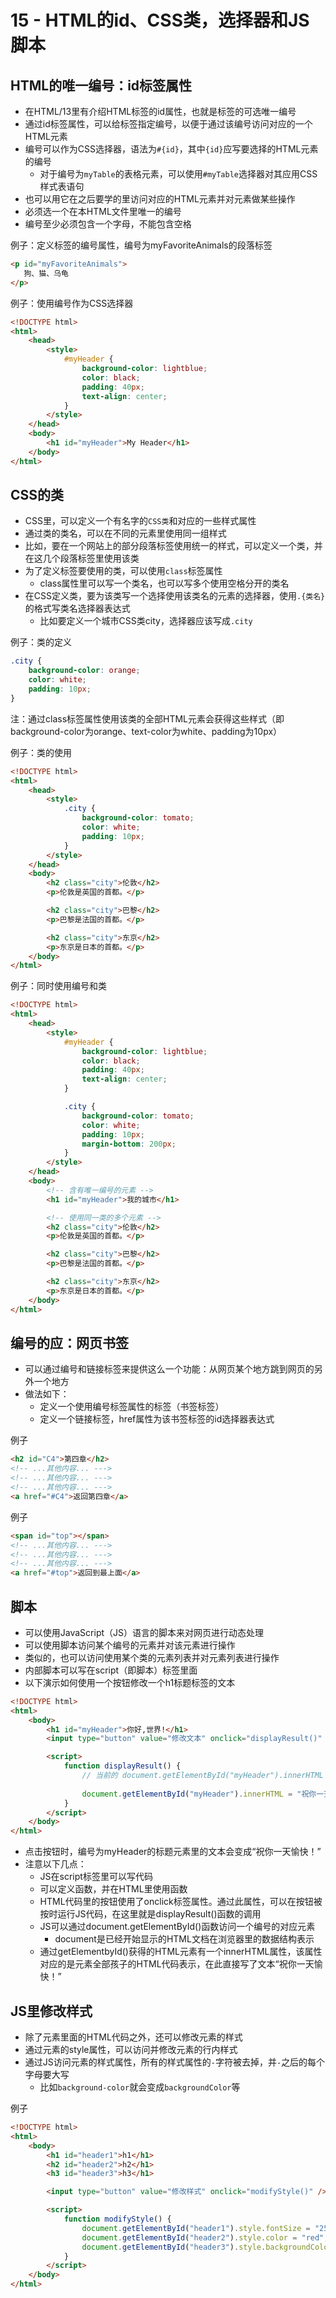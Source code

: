 # 15 - HTML的id、CSS类，选择器和JS脚本

## HTML的唯一编号：id标签属性
- 在HTML/13里有介绍HTML标签的id属性，也就是标签的可选唯一编号
- 通过id标签属性，可以给标签指定编号，以便于通过该编号访问对应的一个HTML元素
- 编号可以作为CSS选择器，语法为`#{id}`，其中`{id}`应写要选择的HTML元素的编号
  - 对于编号为`myTable`的表格元素，可以使用`#myTable`选择器对其应用CSS样式表语句
- 也可以用它在之后要学的里访问对应的HTML元素并对元素做某些操作
- 必须选一个在本HTML文件里唯一的编号
- 编号至少必须包含一个字母，不能包含空格


例子：定义标签的编号属性，编号为myFavoriteAnimals的段落标签
```html
<p id="myFavoriteAnimals">
   狗、猫、乌龟
</p>
```

例子：使用编号作为CSS选择器
```html
<!DOCTYPE html>
<html>
    <head>
        <style>
            #myHeader {
                background-color: lightblue;
                color: black;
                padding: 40px;
                text-align: center;
            }
        </style>
    </head>
    <body>
        <h1 id="myHeader">My Header</h1>
    </body>
</html>
```

## CSS的类
- CSS里，可以定义一个有名字的`CSS类`和对应的一些样式属性
- 通过类的类名，可以在不同的元素里使用同一组样式
- 比如，要在一个网站上的部分段落标签使用统一的样式，可以定义一个类，并在这几个段落标签里使用该类
- 为了定义标签要使用的类，可以使用`class`标签属性
  - class属性里可以写一个类名，也可以写多个使用空格分开的类名
- 在CSS定义类，要为该类写一个选择使用该类名的元素的选择器，使用`.{类名}`的格式写类名选择器表达式
  - 比如要定义一个城市CSS类city，选择器应该写成`.city`

例子：类的定义
```css
.city {
    background-color: orange;
    color: white;
    padding: 10px;
}
```
注：通过class标签属性使用该类的全部HTML元素会获得这些样式（即background-color为orange、text-color为white、padding为10px）

例子：类的使用
```html
<!DOCTYPE html>
<html>
    <head>
        <style>
            .city {
                background-color: tomato;
                color: white;
                padding: 10px;
            }
        </style>
    </head>
    <body>
        <h2 class="city">伦敦</h2>
        <p>伦敦是英国的首都。</p>

        <h2 class="city">巴黎</h2>
        <p>巴黎是法国的首都。</p>

        <h2 class="city">东京</h2>
        <p>东京是日本的首都。</p>
    </body>
</html>
```

例子：同时使用编号和类
```html
<!DOCTYPE html>
<html>
    <head>
        <style>
            #myHeader {
                background-color: lightblue;
                color: black;
                padding: 40px;
                text-align: center;
            }

            .city {
                background-color: tomato;
                color: white;
                padding: 10px;
                margin-bottom: 200px;
            }
        </style>
    </head>
    <body>
        <!-- 含有唯一编号的元素 -->
        <h1 id="myHeader">我的城市</h1>

        <!-- 使用同一类的多个元素 -->
        <h2 class="city">伦敦</h2>
        <p>伦敦是英国的首都。</p>

        <h2 class="city">巴黎</h2>
        <p>巴黎是法国的首都。</p>

        <h2 class="city">东京</h2>
        <p>东京是日本的首都。</p>
    </body>
</html>
```

## 编号的应：网页书签
- 可以通过编号和链接标签来提供这么一个功能：从网页某个地方跳到网页的另外一个地方
- 做法如下：
  - 定义一个使用编号标签属性的标签（书签标签）
  - 定义一个链接标签，href属性为该书签标签的id选择器表达式

例子
```html
<h2 id="C4">第四章</h2>
<!-- ...其他内容... --->
<!-- ...其他内容... --->
<!-- ...其他内容... --->
<a href="#C4">返回第四章</a>
```

例子
```html
<span id="top"></span>
<!-- ...其他内容... --->
<!-- ...其他内容... --->
<!-- ...其他内容... --->
<a href="#top">返回到最上面</a>
```

## 脚本
- 可以使用JavaScript（JS）语言的脚本来对网页进行动态处理
- 可以使用脚本访问某个编号的元素并对该元素进行操作
- 类似的，也可以访问使用某个类的元素列表并对元素列表进行操作
- 内部脚本可以写在script（即脚本）标签里面
- 以下演示如何使用一个按钮修改一个h1标题标签的文本


```html
<!DOCTYPE html>
<html>
    <body>
        <h1 id="myHeader">你好,世界!</h1>
        <input type="button" value="修改文本" onclick="displayResult()" />

        <script>
            function displayResult() {
                // 当前的 document.getElementById("myHeader").innerHTML 为"你好，世界！"
                
                document.getElementById("myHeader").innerHTML = "祝你一天愉快！";
            }
        </script>
    </body>
</html>
```

- 点击按钮时，编号为myHeader的标题元素里的文本会变成“祝你一天愉快！”
- 注意以下几点：
  - JS在script标签里可以写代码
  - 可以定义函数，并在HTML里使用函数
  - HTML代码里的按钮使用了onclick标签属性。通过此属性，可以在按钮被按时运行JS代码，在这里就是displayResult()函数的调用
  - JS可以通过document.getElementById()函数访问一个编号的对应元素
    - document是已经开始显示的HTML文档在浏览器里的数据结构表示
  - 通过getElementbyId()获得的HTML元素有一个innerHTML属性，该属性对应的是元素全部孩子的HTML代码表示，在此直接写了文本“祝你一天愉快！”

## JS里修改样式
- 除了元素里面的HTML代码之外，还可以修改元素的样式
- 通过元素的style属性，可以访问并修改元素的行内样式
- 通过JS访问元素的样式属性，所有的样式属性的`-`字符被去掉，并`-`之后的每个字母要大写
  - 比如`background-color`就会变成`backgroundColor`等

例子
```html
<!DOCTYPE html>
<html>
    <body>
        <h1 id="header1">h1</h1>
        <h2 id="header2">h2</h1>
        <h3 id="header3">h3</h1>

        <input type="button" value="修改样式" onclick="modifyStyle()" />

        <script>
            function modifyStyle() {
                document.getElementById("header1").style.fontSize = "25px";
                document.getElementById("header2").style.color = "red";
                document.getElementById("header3").style.backgroundColor = "yellow";
            }
        </script>
    </body>
</html>
```
